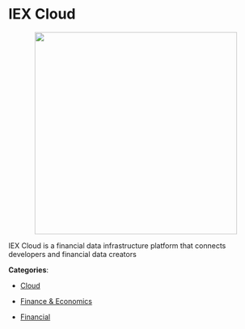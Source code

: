 # IEX Cloud
<p align="center">
    <img width="400" src="https://raw.githubusercontent.com/apis-list/apis-list/apis/iex-cloud/logo_256x256.png" />
</p>

IEX Cloud is a financial data infrastructure platform that connects developers and financial data creators



**Categories**:

- [Cloud](https://github.com/apis-list/apis-list#cloud)

- [Finance & Economics](https://github.com/apis-list/apis-list#finance-and-economics)

- [Financial](https://github.com/apis-list/apis-list#financial)



